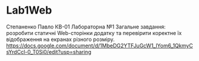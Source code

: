 # Lab1Web
Степаненко Павло КВ-01 
Лабораторна №1
Загальне завдання: розробити статичні Web-сторінки додатку та перевірити коректне їх відображення на екранах різного розміру.
https://docs.google.com/document/d/1MbeDG2YTFJuGcW1_lYom6_1QkmyCsYrdCcl-0_T0Si0/edit?usp=sharing
